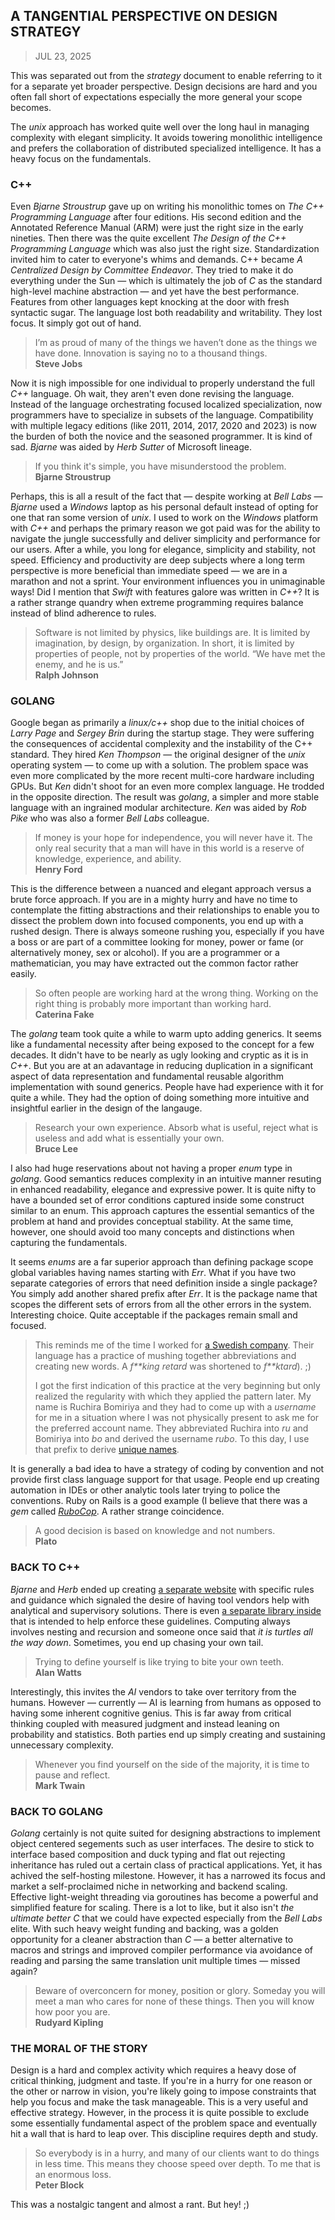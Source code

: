 ## A TANGENTIAL PERSPECTIVE ON DESIGN STRATEGY
> JUL 23, 2025

This was separated out from the _strategy_ document to enable
referring to it for a separate yet broader perspective.
Design decisions are hard and you often fall short of expectations
especially the more general your scope becomes.

The _unix_ approach has worked quite well over the long haul
in managing complexity with elegant simplicity.  It avoids
towering monolithic intelligence and prefers the collaboration
of distributed specialized intelligence.
It has a heavy focus on the fundamentals.

### C++

Even _Bjarne Stroustrup_ gave up on writing his monolithic tomes
on _The C++ Programming Language_ after four editions.
His second edition and the Annotated Reference Manual (ARM) were
just the right size in the early nineties.
Then there was the quite excellent _The Design of the C++ Programming
Language_ which was also just the right size.
Standardization invited him to cater to everyone's whims and demands.
C++ became _A Centralized Design by Committee Endeavor_.
They tried to make it do everything under the Sun — which is ultimately
the job of _C_ as the standard high-level machine abstraction — 
and yet have the best performance.
Features from other languages kept knocking at the door with
fresh syntactic sugar.
The language lost both readability and writability.
They lost focus.  It simply got out of hand.

> I’m as proud of many of the things we haven’t done
> as the things we have done.
> Innovation is saying no to a thousand things.  
> **Steve Jobs**

Now it is nigh impossible for one individual to properly understand
the full _C++_ language.  Oh wait, they aren't even done revising
the language.  Instead of the language orchestrating focused
localized specialization, now programmers have to specialize
in subsets of the language.  Compatibility with multiple legacy
editions (like 2011, 2014, 2017, 2020 and 2023) is now the burden
of both the novice and the seasoned programmer.
It is kind of sad.
_Bjarne_ was aided by _Herb Sutter_ of Microsoft lineage.

> If you think it's simple, you have misunderstood the problem.  
> **Bjarne Stroustrup**

Perhaps, this is all a result of the fact that — despite
working at _Bell Labs_ — _Bjarne_ used a _Windows_ laptop
as his personal default instead of opting for one that ran
some version of _unix_.  I used to work on the _Windows_
platform with _C++_ and perhaps the primary reason we got paid
was for the ability to navigate the jungle successfully and
deliver simplicity and performance for our users.
After a while, you long for elegance, simplicity and stability,
not speed.  Efficiency and productivity are deep subjects where
a long term perspective is more beneficial than immediate
speed  — we are in a marathon and not a sprint.
Your environment influences you in unimaginable ways!
Did I mention that _Swift_ with features galore was
written in _C++_?
It is a rather strange quandry when extreme programming requires
balance instead of blind adherence to rules.

> Software is not limited by physics, like buildings are.
> It is limited by imagination, by design, by organization.
> In short, it is limited by properties of people, not by properties
> of the world.
> “We have met the enemy, and he is us.”  
> **Ralph Johnson**

### GOLANG

Google began as primarily a _linux/c++_ shop due to the initial
choices of _Larry Page_ and _Sergey Brin_ during the startup stage.
They were suffering the consequences of accidental complexity and
the instability of the C++ standard.
They hired _Ken Thompson_ — the original designer of the _unix_
operating system — to come up with a solution.
The problem space was even more complicated by the more recent
multi-core hardware including GPUs.
But _Ken_ didn't shoot for an even more complex language.
He trodded in the opposite direction.
The result was _golang_, a simpler and more stable language with
an ingrained modular architecture.
_Ken_ was aided by _Rob Pike_ who was also a former _Bell Labs_
colleague.

> If money is your hope for independence, you will never have it.
> The only real security that a man will have in this world is
> a reserve of knowledge, experience, and ability.  
> **Henry Ford**

This is the difference between a nuanced and elegant approach
versus a brute force approach.
If you are in a mighty hurry and have no time to contemplate
the fitting abstractions and their relationships to enable
you to dissect the problem down into focused components,
you end up with a rushed design.
There is always someone rushing you, especially if you have
a boss or are part of a committee looking for money, power
or fame (or alternatively money, sex or alcohol).
If you are a programmer or a mathematician, you may have
extracted out the common factor rather easily.

> So often people are working hard at the wrong thing.
> Working on the right thing is probably more important than
> working hard.  
> **Caterina Fake**

The _golang_ team took quite a while to warm upto adding generics.
It seems like a fundamental necessity after being
exposed to the concept for a few decades.
It didn't have to be nearly as ugly looking and cryptic as it is in _C++_.
But you are at an adavantage in reducing duplication in a significant
aspect of data representation and fundamental reusable algorithm
implementation with sound generics.  People have had experience with
it for quite a while.  They had the option of doing something
more intuitive and insightful earlier in the design of the langauge.

> Research your own experience.  Absorb what is useful, reject
> what is useless and add what is essentially your own.  
> **Bruce Lee**

I also had huge reservations about not having a proper _enum_
type in _golang_.  Good semantics reduces complexity in an intuitive
manner resuting in enhanced readability, elegance and expressive power.
It is quite nifty to have a bounded set of error conditions
captured inside some construct similar to an enum.
This approach captures the essential semantics of the problem
at hand and provides conceptual stability.
At the same time, however, one should avoid too many concepts
and distinctions when capturing the fundamentals.

It seems _enums_ are a far superior approach than defining package
scope global variables having names starting with _Err_.
What if you have two separate categories of errors that need definition
inside a single package?
You simply add another shared prefix after _Err_.
It is the package name that scopes the different sets of errors
from all the other errors in the system.
Interesting choice.
Quite acceptable if the packages remain small and focused.

> This reminds me of the time I worked for
> [a Swedish company](https://rubocode.github.io/profile/work/cirrato).
> Their language has a practice of mushing together abbreviations and
> creating new words.
> A _f\*\*king retard_ was shortened to _f\*\*ktard_). ;)
>
> I got the first indication of this practice at the very beginning
> but only realized the regularity with which they applied the pattern
> later.
> My name is Ruchira Bomiriya and they had to come up with a _username_
> for me in a situation where I was not physically present to
> ask me for the preferred account name.
> They abbreviated Ruchira into _ru_ and Bomiriya into _bo_ and
> derived the username _rubo_.
> To this day, I use that prefix to derive
> [unique names](https://rubocode.github.io).

It is generally a bad idea to have a strategy of coding by convention
and not provide first class language support for that usage.
People end up creating automation in IDEs or other analytic tools
later trying to police the conventions.  Ruby on Rails is a good
example (I believe that there was a _gem_ called
[_RuboCop_](https://rubocop.org).  A rather strange coincidence.

> A good decision is based on knowledge and not numbers.  
> **Plato**

### BACK TO C++

_Bjarne_ and _Herb_ ended up creating
[a separate website](https://isocpp.github.io/CppCoreGuidelines/CppCoreGuidelines)
with specific rules and guidance which signaled the desire of having
tool vendors help with analytical and supervisory solutions.  There is even
[a separate library inside](https://isocpp.github.io/CppCoreGuidelines/CppCoreGuidelines#gsl-guidelines-support-library)
that is intended to help enforce these guidelines.
Computing always involves nesting and recursion and someone once
said that _it is turtles all the way down_.
Sometimes, you end up chasing your own tail.

> Trying to define yourself is like trying to bite your own teeth.  
> **Alan Watts**

Interestingly, this invites the _AI_ vendors to take over territory from the humans.
However — currently — AI is learning from humans as opposed to having some
inherent cognitive genius.
This is far away from critical thinking coupled with measured judgment
and instead leaning on probability and statistics.
Both parties end up simply creating and sustaining unnecessary complexity.

> Whenever you find yourself on the side of the majority,
> it is time to pause and reflect.  
> **Mark Twain**

### BACK TO GOLANG

_Golang_ certainly is not quite suited for designing abstractions
to implement object centered segements such as user interfaces.
The desire to stick to interface based composition and duck typing
and flat out rejecting inheritance has ruled out a certain class
of practical applications.
Yet, it has achived the self-hosting milestone.
However, it has a narrowed its focus and market a self-proclaimed
niche in networking and backend scaling.
Effective light-weight threading via goroutines has become
a powerful and simplified feature for scaling.
There is a lot to like, but it also isn't _the ultimate better C_
that we could have expected especially from the _Bell Labs_ elite.
With such heavy weight funding and backing, was a golden
opportunity for a cleaner abstraction than _C_ — a better
alternative to macros and strings and improved compiler
performance via avoidance of reading and parsing the same
translation unit multiple times — missed again?

> Beware of overconcern for money, position or glory.
> Someday you will meet a man who cares for none of these things.
> Then you will know how poor you are.  
> **Rudyard Kipling**

### THE MORAL OF THE STORY

Design is a hard and complex activity which requires a heavy dose
of critical thinking, judgment and taste.
If you're in a hurry for one reason or the other or narrow in vision,
you're likely going to impose constraints that help you focus and
make the task manageable.
This is a very useful and effective strategy.
However, in the process it is quite possible to exclude some essentially
fundamental aspect of the problem space and eventually hit a wall
that is hard to leap over.
This discipline requires depth and study.

> So everybody is in a hurry, and many of our clients want to do
> things in less time.
> This means they choose speed over depth.
> To me that is an enormous loss.  
> **Peter Block**

This was a nostalgic tangent and almost a rant.  But hey! ;)
